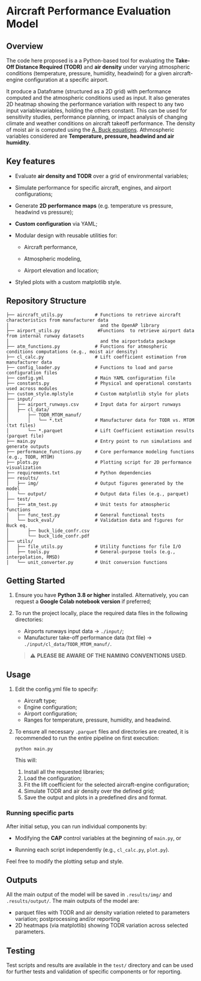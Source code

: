 # Aircraft Performance Evaluation Model

## Overview
The code here proposed is a a Python-based tool for evaluating the **Take-Off Distance Required (TODR)** and **air density** under varying atmospheric conditions (temperature, pressure, humidity, headwind) for a given aircraft-engine configuration at a specific airport.

It produce a Dataframe (structured as a 2D grid) with performance computed and the atmospheric conditions used as input.
It also generates 2D heatmap showing the performance variation with respect to any two input variablevariables, holding the others constant. 
This can be used for sensitivity studies, performance planning, or impact analysis of changing climate and weather conditions on aircraft takeoff performance.
The density of moist air is computed using the [A. Buck equations](https://en.wikipedia.org/wiki/Arden_Buck_equation).
Athmospheric variables considered are **Temperature, pressure, headwind and air humidity**.

## Key features
- Evaluate **air density and TODR** over a grid of environmental variables;

- Simulate performance for specific aircraft, engines, and airport configurations;

- Generate **2D performance maps** (e.g. temperature vs pressure, headwind vs pressure);

- **Custom configuration** via YAML;

- Modular design with reusable utilities for:

    - Aircraft performance,

    -   Atmospheric modeling,

    - Airport elevation and location;

- Styled plots with a custom matplotlib style.

## Repository Structure
```
├── aircraft_utils.py            # Functions to retrieve aircraft characteristics from manufacturer data
│                                  and the OpenAP library
├── airport_utils.py              #Functions  to retrieve airport data from internal runway datasets 
│                                  and the airportsdata package
├── atm_functions.py             # Functions for atmospheric conditions computations (e.g., moist air density)
├── cl_calc.py                   # Lift coefficient estimation from manufacturer data 
├── config_loader.py             # Functions to load and parse configuration files
├── config.yml                   # Main YAML configuration file
├── constants.py                 # Physical and operational constants used across modules
├── custom_style.mplstyle        # Custom matplotlib style for plots
├── input/
│   ├── airport_runways.csv      # Input data for airport runways
│   ├── cl_data/
│       ├── TODR_MTOM_manuf/
│       │   └── *.txt            # Manufacturer data for TODR vs. MTOM (txt files)
│       └── *.parquet            # Lift Coefficient estimation results (parquet file)
├── main.py                      # Entry point to run simulations and generate outputs
├── performance_functions.py     # Core performance modeling functions (e.g., TODR, MTOM)
├── plots.py                     # Plotting script for 2D performance visualization
├── requirements.txt             # Python dependencies
├── results/
│   ├── img/                     # Output figures generated by the model
│   └── output/                  # Output data files (e.g., parquet)
├── test/
│   ├── atm_test.py              # Unit tests for atmospheric functions
│   ├── func_test.py             # General functional tests
│   └── buck_eval/               # Validation data and figures for Buck eq.
│       ├── buck_lide_confr.csv
│       └── buck_lide_confr.pdf
├── utils/
│   ├── file_utils.py            # Utility functions for file I/O
│   ├── tools.py                 # General-purpose tools (e.g., interpolation, RMSD)
│   └── unit_converter.py        # Unit conversion functions
```


## Getting Started
1) Ensure you have **Python 3.8 or higher** installed. Alternatively, you can request a **Google Colab notebook version** if preferred;

2) To run the project locally, place the required data files in the following directories:
    - Airports runways input data $→$ `./input/`; 
    - Manufacturer take-off performance data (txt file) $→$ `./input/cl_data/TODR_MTOM_manuf/`. 
    
    > :warning: **PLEASE BE AWARE OF THE NAMING CONVENTIONS USED**.

## Usage
1) Edit the config.yml file to specify:

    - Aircraft type;
    - Engine configuration;
    - Airport configuration;
    - Ranges for temperature, pressure, humidity, and headwind.

2) To ensure all necessary `.parquet` files and directories are created, it is recommended to run the entire pipeline on first execution:
    ```
    python main.py
    ```
    This will:
    1. Install all the requested libraries;
    2. Load the configuration;
    3. Fit the lift coefficient for the selected aircraft-engine configuration;
    4. Simulate TODR and air density over the defined grid;
    5. Save the output and plots in a predefined dirs and format.

### Running specific parts
After initial setup, you can run individual components by:
- Modifying the **CAP** control variables at the beginning of `main.py`, or

- Running each script independently (e.g., `cl_calc.py`, `plot.py`).

Feel free to modify the plotting setup and style.

## Outputs
All the main output of the model will be saved in `.results/img/` and  `.results/output/`. The main outputs of the model are:
- parquet files  with TODR and air density variation releted to parameters variation; postprocessing and/or reporting 
- 2D heatmaps (via matplotlib) showing TODR variation across selected parameters.

## Testing
Test scripts and results are available in the `test/` directory and can be used for further tests and validation of specific components or for reporting.
